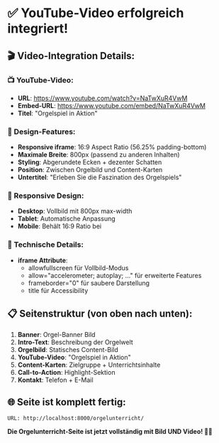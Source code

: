 # ✅ YouTube-Video erfolgreich integriert!

## 🎬 Video-Integration Details:

### 📺 YouTube-Video:
- **URL**: https://www.youtube.com/watch?v=NaTwXuR4VwM
- **Embed-URL**: https://www.youtube.com/embed/NaTwXuR4VwM
- **Titel**: "Orgelspiel in Aktion"

### 🎨 Design-Features:
- **Responsive iframe**: 16:9 Aspect Ratio (56.25% padding-bottom)
- **Maximale Breite**: 800px (passend zu anderen Inhalten)
- **Styling**: Abgerundete Ecken + dezenter Schatten
- **Position**: Zwischen Orgelbild und Content-Karten
- **Untertitel**: "Erleben Sie die Faszination des Orgelspiels"

### 📱 Responsive Design:
- **Desktop**: Vollbild mit 800px max-width
- **Tablet**: Automatische Anpassung
- **Mobile**: Behält 16:9 Ratio bei

### 🔧 Technische Details:
- **iframe Attribute**: 
  - allowfullscreen für Vollbild-Modus
  - allow="accelerometer; autoplay; ..." für erweiterte Features
  - frameborder="0" für saubere Darstellung
  - title für Accessibility

## 📋 Seitenstruktur (von oben nach unten):
1. **Banner**: Orgel-Banner Bild
2. **Intro-Text**: Beschreibung der Orgelwelt
3. **Orgelbild**: Statisches Content-Bild
4. **YouTube-Video**: "Orgelspiel in Aktion" 
5. **Content-Karten**: Zielgruppe + Unterrichtsinhalte
6. **Call-to-Action**: Highlight-Sektion
7. **Kontakt**: Telefon + E-Mail

## 🌐 Seite ist komplett fertig:
```
URL: http://localhost:8000/orgelunterricht/
```

**Die Orgelunterricht-Seite ist jetzt vollständig mit Bild UND Video! 🎼🎥**